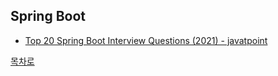 ## Spring Boot
* [Top 20 Spring Boot Interview Questions (2021) - javatpoint]()

[목차로](https://github.com/smpark1020/tech-interview#%EB%AA%A9%EC%B0%A8)